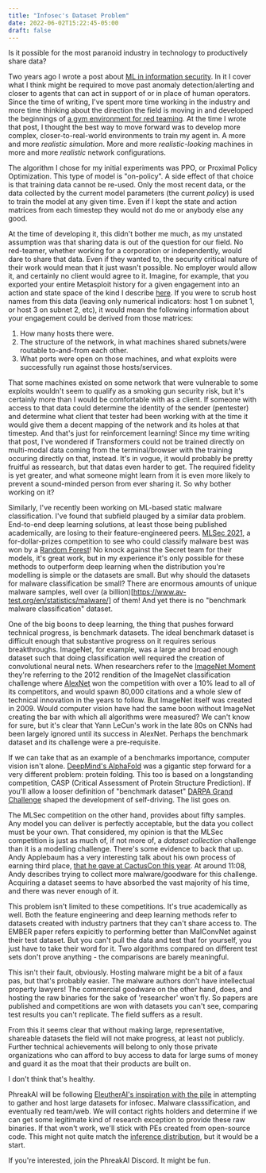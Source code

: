 ```yaml
---
title: "Infosec's Dataset Problem"
date: 2022-06-02T15:22:45-05:00
draft: false
---
```


Is it possible for the most paranoid industry in technology to productively share data?

Two years ago I wrote a post about [ML in information security](https://sjcaldwell.github.io/2020/04/28/deep-rl-infosec.html). In it I cover what I think might be required to move past anomaly detection/alerting and closer to agents that can act in support of or in place of human operators. Since the time of writing, I've spent more time working in the industry and more time thinking about the direction the field is moving in and developed the beginnings of [a gym environment for red teaming](https://github.com/phreakAI/MetasploitGym).
At the time I wrote that post, I thought the best way to move forward was to develop more complex, closer-to-real-world environments to train my agent in. A more and more *realistic simulation*. More and more *realistic-looking* machines in more and more *realistic* network configurations. 

The algorithm I chose for my initial experiments was PPO, or Proximal Policy Optimization. This type of model is "on-policy". A side effect of that choice is that training data cannot be re-used. Only the most recent data, or the data collected by the current model parameters (the current *policy*) is used to train the model at any given time. Even if I kept the state and action matrices from each timestep they would not do me or anybody else any good. 

At the time of developing it, this didn't bother me much, as my unstated assumption was that sharing data is out of the question for our field. No red-teamer, whether working for a corporation or independently, would dare to share that data. Even if they wanted to, the security critical nature of their work would mean that it just wasn't possible. No employer would allow it, and certainly no client would agree to it. Imagine, for example, that you exported your entire Metasploit history for a given engagement into an action and state space of the kind I describe [here](https://www.youtube.com/watch?v=EiI69BdWKPs). If you were to scrub host names from this data (leaving only numerical indicators: host 1 on subnet 1, or host 3 on subnet 2, etc), it would mean the following information about your engagement could be derived from those matrices:
1. How many hosts there were.
2. The structure of the network, in what machines shared subnets/were routable to-and-from each other. 
3. What ports were open on those machines, and what exploits were successfully run against those hosts/services. 

That some machines existed on some network that were vulnerable to some exploits wouldn't seem to qualify as a smoking gun security risk, but it's certainly more than I would be comfortable with as a client. If someone with access to that data could determine the identity of the sender (pentester) and determine what client that tester had been working with at the time it would give them a decent mapping of the network and its holes at that timestep. And that's just for reinforcement learning! Since my time writing that post, I've wondered if Transformers could not be trained directly on multi-modal data coming from the terminal/browser with the training occuring directly on that, instead. It's in vogue, it would probably be pretty fruitful as ressearch, but that datas even harder to get. The required fidelity is yet greater, and what someone might learn from it is even more likely to prevent a sound-minded person from ever sharing it. So why bother working on it?

Similarly, I've recently been working on ML-based static malware classification. I've found that subfield plauged by a similar data problem. End-to-end deep learning solutions, at least those being published academically, are losing to their feature-engineered peers. [MLSec 2021](https://mlsec.io/), a for-dollar-prizes competition to see who could classify malware best was won by a [Random Forest](https://secret.inf.ufpr.br/2021/09/29/adversarial-machine-learning-malware-detection-and-the-2021s-mlsec-competition/)! No knock against the Secret team for their models, it's great work, but in my experience it's only possible for these methods to outperform deep learning when the distribution you're modelling is simple or the datasets are small. But why should the datasets for malware classification be small? There are enormous amounts of unique malware samples, well over (a billion)[https://www.av-test.org/en/statistics/malware/] of them! And yet there is no "benchmark malware classification" dataset. 

One of the big boons to deep learning, the thing that pushes forward technical progress, is benchmark datasets. The ideal benchmark dataset is difficult enough that substantive progress on it requires serious breakthroughs.  ImageNet, for example, was a large and broad enough dataset such that doing classification well required the creation of convolutional neural nets. When researchers refer to the [ImageNet Moment](https://image-net.org/challenges/LSVRC/2012/) they're referring to the 2012 rendition of the ImageNet classification challenge where [AlexNet](https://en.wikipedia.org/wiki/AlexNet) won the competition with over a 10% lead to all of its competitors, and would spawn 80,000 citations and a whole slew of technical innovation in the years to follow. But ImageNet itself was created in 2009. Would computer vision have had the same boon without ImageNet creating the bar with which all algorithms were measured? We can't know for sure, but it's clear that Yann LeCun's work in the late 80s on CNNs had been largely ignored until its success in AlexNet. Perhaps the benchmark dataset and its challenge were a pre-requisite. 

If we can take that as an example of a benchmarks importance, computer vision isn't alone. [DeepMind's AlphaFold](https://www.deepmind.com/blog/alphafold-a-solution-to-a-50-year-old-grand-challenge-in-biology) was a gigantic step forward for a very different problem: protein folding. This too is based on a longstanding competition, CASP (Critical Assessment of Protein Structure Prediction). If you'll allow a looser definition of "benchmark dataset" [DARPA Grand Challenge](https://en.wikipedia.org/wiki/DARPA_Grand_Challenge) shaped the development of self-driving. The list goes on. 

The MLSec competition on the other hand, provides about fifty samples. Any model you can deliver is perfectly acceptable, but the data you collect must be your own. That considered, my opinion is that the MLSec competition is just as much of, if not more of, a *dataset collection* challenge than it is a modelling challenge. There's some evidence to back that up. Andy Applebaum has a very interesting talk about his own process of earning third place, [that he gave at CactusCon this year](https://www.youtube.com/watch?v=kKHP76_P8Nw). At around 11:08, Andy describes trying to collect more malware/goodware for this challenge. Acquiring a dataset seems to have absorbed the vast majority of his time, and there was never enough of it.

This problem isn't limited to these competitions. It's true academically as well. Both the feature engineering and deep learning methods refer to datasets created with industry partners that they can't share access to. The EMBER paper refers expicitly to performing better than MalConvNet against their test dataset. But you can't pull the data and test that for yourself, you just have to take their word for it. Two algorithms compared on different test sets don't prove anything - the comparisons are barely meaningful.

This isn't their fault, obviously. Hosting malware might be a bit of a faux pas, but that's probably easier. The malware authors don't have intellectual property lawyers! The commercial goodware on the other hand, does, and hosting the raw binaries for the sake of 'researcher' won't fly. So papers are published and competitions are won with datasets you can't see, comparing test results you can't replicate.  The field suffers as a result.

From this it seems clear that without making large, representative, shareable datasets the field will not make progress, at least not publicly. Further technical achievements will belong to only those private organizations who can afford to buy access to data for large sums of money and guard it as the moat that their products are built on. 

I don't think that's healthy. 

PhreakAI will be following [EleutherAI's inspiration with the pile](https://pile.eleuther.ai/) in attempting to gather and host large datasets for infosec. Malware classsification, and eventually red team/web. We will contact rights holders and determine if we can get some legitimate kind of research exception to provide these raw binaries. If that won't work, we'll stick with PEs created from open-source code. This might not quite match the [inference distribution](https://en.wikipedia.org/wiki/Reality), but it would be a start. 

If you're interested, join the PhreakAI Discord. It might be fun. 
